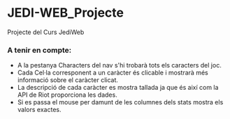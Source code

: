 # JEDI-WEB_Projecte
Projecte del Curs JediWeb

### A tenir en compte:
- A la pestanya Characters del nav s'hi trobarà tots els caracters del joc.
- Cada Cel·la corresponent a un caràcter és clicable i mostrarà més informació sobre el caràcter clicat.
- La descripció de cada caràcter es mostra tallada ja que és així com la API de Riot proporciona les dades.
- Si es passa el mouse per damunt de les columnes dels stats mostra els valors exactes.

